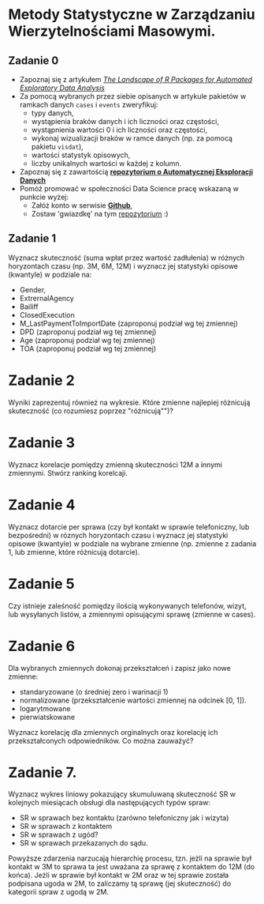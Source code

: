
# Metody Statystyczne w Zarządzaniu Wierzytelnościami Masowymi.

## Zadanie 0 

- Zapoznaj się z artykułem [*The Landscape of R Packages for
Automated Exploratory Data Analysis*](https://journal.r-project.org/archive/2019/RJ-2019-033/RJ-2019-033.pdf)
- Za pomocą wybranych przez siebie opisanych w artykule pakietów w ramkach danych `cases` i `events` zweryfikuj:
    - typy danych,
    - wystąpienia braków danych i ich liczności oraz częstości,
    - wystąpnienia wartości 0 i ich liczności oraz częstości,
    - wykonaj wizualizacji braków w ramce danych (np. za pomocą pakietu `visdat`),
    - wartości statystyk opisowych,
    - liczby unikalnych wartości w każdej z kolumn.
- Zapoznaj się z zawartością [**repozytorium o Automatycznej Eksploracji Danych**](https://github.com/mstaniak/autoEDA-resources)
- Pomóż promować w społeczności Data Science pracę wskazaną w punkcie wyżej:
    - Załóż konto w serwisie [**Github**](https://github.com),
    - Zostaw 'gwiazdkę' na tym [repozytorium](https://github.com/mstaniak/autoEDA-resources) :)  
 
## Zadanie 1
Wyznacz skuteczność (suma wpłat przez wartość zadłułenia) w różnych horyzontach czasu (np. 3M, 6M, 12M) i wyznacz jej
 statystyki opisowe (kwantyle) w podziale na:
- Gender,
- ExtrernalAgency
- Bailiff
- ClosedExecution
- M_LastPaymentToImportDate (zaproponuj podział wg tej zmiennej)
- DPD (zaproponuj podział wg tej zmiennej)
- Age (zaproponuj podział wg tej zmiennej)
- TOA (zaproponuj podział wg tej zmiennej)

# Zadanie 2

Wyniki zaprezentuj również na wykresie. Które zmienne najlepiej różnicują skuteczność (co rozumiesz poprzez "różnicują"")?

# Zadanie 3

Wyznacz korelacje pomiędzy zmienną skuteczności 12M a innymi zmiennymi. Stwórz ranking korelcaji.

# Zadanie 4

Wyznacz dotarcie per sprawa (czy był kontakt w sprawie telefoniczny, lub bezpośredni) w róznych horyzontach czasu
i wyznacz jej statystyki opisowe (kwantyle) w podziale na wybrane zmienne (np. zmienne z zadania 1, lub zmienne, które różnicują dotarcie).

# Zadanie 5

Czy istnieje zaleśność pomiędzy ilością wykonywanych telefonów, wizyt, lub wysyłanych listów, a zmiennymi opisującymi sprawę (zmienne w cases).

# Zadanie 6

Dla wybranych zmiennych dokonaj przekształceń i zapisz jako nowe zmienne:
- standaryzowane (o średniej zero i warinacji 1)
- normalizowane (przekształcenie wartości zmiennej na odcinek [0, 1]).
- logarytmowane
- pierwiatskowane

Wyznacz korelację dla zmiennych orginalnych oraz korelację ich przekształconych odpowiedników.
Co można zauważyć?

# Zadanie 7.
Wyznacz wykres liniowy pokazujący skumuluwaną skuteczność SR w kolejnych miesiącach obsługi dla następujących typów spraw:
- SR w sprawach bez kontaktu (zarówno telefoniczny jak i wizyta)
- SR w sprawach z kontaktem
- SR w sprawach z ugód?
- SR w sprawach przekazanych do sądu.

Powyższe zdarzenia narzucają hierarchię procesu, tzn. jeżli na sprawie był kontakt w 3M to sprawa ta jest uważana za sprawę z kontaktem do 12M (do końca).
Jeżli w sprawie był kontakt w 2M oraz w tej sprawie została podpisana ugoda w 2M, to zaliczamy tą sprawę (jej skuteczność) do kategorii spraw z ugodą w 2M.



